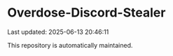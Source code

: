 # Overdose-Discord-Stealer

Last updated: 2025-06-13 20:46:11

This repository is automatically maintained.
